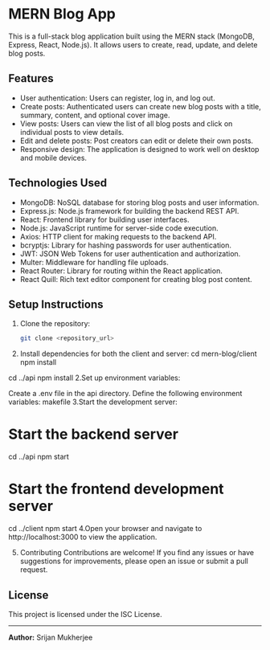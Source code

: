 # MERN Blog App

This is a full-stack blog application built using the MERN stack (MongoDB, Express, React, Node.js). It allows users to create, read, update, and delete blog posts.

## Features

- User authentication: Users can register, log in, and log out.
- Create posts: Authenticated users can create new blog posts with a title, summary, content, and optional cover image.
- View posts: Users can view the list of all blog posts and click on individual posts to view details.
- Edit and delete posts: Post creators can edit or delete their own posts.
- Responsive design: The application is designed to work well on desktop and mobile devices.

## Technologies Used

- MongoDB: NoSQL database for storing blog posts and user information.
- Express.js: Node.js framework for building the backend REST API.
- React: Frontend library for building user interfaces.
- Node.js: JavaScript runtime for server-side code execution.
- Axios: HTTP client for making requests to the backend API.
- bcryptjs: Library for hashing passwords for user authentication.
- JWT: JSON Web Tokens for user authentication and authorization.
- Multer: Middleware for handling file uploads.
- React Router: Library for routing within the React application.
- React Quill: Rich text editor component for creating blog post content.

## Setup Instructions

1. Clone the repository:
   ```bash
   git clone <repository_url>
 1. Install dependencies for both the client and server:
 cd mern-blog/client
npm install

cd ../api
npm install
2.Set up environment variables:

Create a .env file in the api directory.
Define the following environment variables:
makefile
3.Start the development server:
# Start the backend server
cd ../api
npm start

# Start the frontend development server
cd ../client
npm start
4.Open your browser and navigate to http://localhost:3000 to view the application.

5. Contributing
Contributions are welcome! If you find any issues or have suggestions for improvements, please open an issue or submit a pull request.

## License

This project is licensed under the ISC License.

---

**Author:** Srijan Mukherjee
